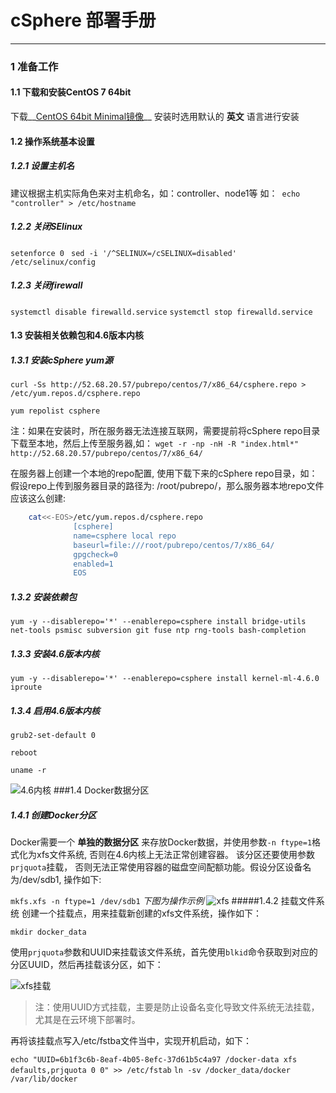 # cSphere 部署手册 
******************************************************************

### 1 准备工作
 
#### 1.1 下载和安装CentOS 7 64bit

下载__[CentOS 64bit Minimal镜像](http://mirrors.aliyun.com/centos/7/isos/x86_64/CentOS-7-x86_64-Minimal-1611.iso)__  安装时选用默认的 __英文__ 语言进行安装
#### 1.2 操作系统基本设置
 
##### 1.2.1 设置主机名
  建议根据主机实际角色来对主机命名，如：controller、node1等
  如：``` echo "controller" > /etc/hostname```
##### 1.2.2 关闭SElinux
    
  ```setenforce 0 ``` 
  ``` sed -i '/^SELINUX=/cSELINUX=disabled' /etc/selinux/config ```
      
##### 1.2.3 关闭firewall
``` systemctl disable firewalld.service ```
``` systemctl stop firewalld.service ```
#### 1.3 安装相关依赖包和4.6版本内核
    
##### 1.3.1 安装cSphere yum源
``` curl -Ss http://52.68.20.57/pubrepo/centos/7/x86_64/csphere.repo > /etc/yum.repos.d/csphere.repo ```

``` yum repolist csphere ```
           
注：如果在安装时，所在服务器无法连接互联网，需要提前将cSphere repo目录下载至本地，然后上传至服务器,如： 
``` wget -r -np -nH -R "index.html*" http://52.68.20.57/pubrepo/centos/7/x86_64/ ```

在服务器上创建一个本地的repo配置, 使用下载下来的cSphere repo目录，如：假设repo上传到服务器目录的路径为: /root/pubrepo/，那么服务器本地repo文件应该这么创建:

```bash 
    cat<<-EOS>/etc/yum.repos.d/csphere.repo 
              [csphere]
              name=csphere local repo
              baseurl=file:///root/pubrepo/centos/7/x86_64/
              gpgcheck=0
              enabled=1
              EOS
```
##### 1.3.2 安装依赖包
`yum -y --disablerepo='*' --enablerepo=csphere install bridge-utils net-tools psmisc subversion git fuse ntp rng-tools bash-completion`
##### 1.3.3 安装4.6版本内核
`yum -y --disablerepo='*' --enablerepo=csphere install kernel-ml-4.6.0 iproute`
         
##### 1.3.4 启用4.6版本内核

`grub2-set-default 0`

`reboot`

`uname -r`

![4.6内核](http://git.oschina.net/uploads/images/2017/0322/171435_523fbbcd_934281.png "4.6内核")
###1.4 Docker数据分区
##### 1.4.1 创建Docker分区
Docker需要一个 **单独的数据分区** 来存放Docker数据，并使用参数```-n ftype=1```格式化为xfs文件系统, 否则在4.6内核上无法正常创建容器。
该分区还要使用参数```prjquota```挂载， 否则无法正常使用容器的磁盘空间配额功能。假设分区设备名为/dev/sdb1, 操作如下:

`mkfs.xfs -n ftype=1 /dev/sdb1`
 _下图为操作示例_ 
![xfs](http://git.oschina.net/uploads/images/2017/0322/174445_297e796d_934281.png "xfs")
#####1.4.2 挂载文件系统
创建一个挂载点，用来挂载新创建的xfs文件系统，操作如下：

`mkdir docker_data`

使用`prjquota`参数和UUID来挂载该文件系统，首先使用`blkid`命令获取到对应的分区UUID，然后再挂载该分区，如下：

![xfs挂载](http://git.oschina.net/uploads/images/2017/0322/175931_3552d9f5_934281.png "挂载")

>注：使用UUID方式挂载，主要是防止设备名变化导致文件系统无法挂载，尤其是在云环境下部署时。

再将该挂载点写入/etc/fstba文件当中，实现开机启动，如下：

`echo "UUID=6b1f3c6b-8eaf-4b05-8efc-37d61b5c4a97 /docker-data xfs defaults,prjquota 0 0" >> /etc/fstab`
`ln -sv /docker_data/docker /var/lib/docker`

